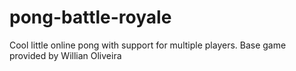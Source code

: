 # pong-battle-royale
Cool little online pong with support for multiple players. Base game provided by Willian Oliveira
